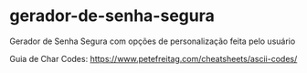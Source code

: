 # gerador-de-senha-segura
Gerador de Senha Segura com opções de personalização feita pelo usuário

Guia de Char Codes: https://www.petefreitag.com/cheatsheets/ascii-codes/
